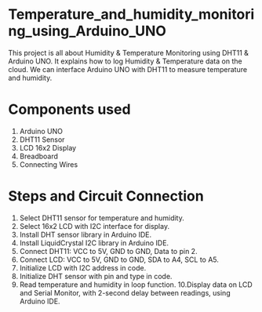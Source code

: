 # Temperature_and_humidity_monitoring_using_Arduino_UNO
This project is all about Humidity &amp; Temperature Monitoring using DHT11 &amp; Arduino  UNO. It explains how to log Humidity &amp; Temperature data on the cloud. We can  interface Arduino UNO with DHT11 to measure temperature and humidity.

# Components used
1. Arduino UNO
2. DHT11 Sensor
3. LCD 16x2 Display
4. Breadboard 
5. Connecting Wires

# Steps and Circuit Connection
1. Select DHT11 sensor for temperature and humidity.  
2. Select 16x2 LCD with I2C interface for display.  
3. Install DHT sensor library in Arduino IDE.  
4. Install LiquidCrystal I2C library in Arduino IDE.  
5. Connect DHT11: VCC to 5V, GND to GND, Data to pin 2.  
6. Connect LCD: VCC to 5V, GND to GND, SDA to A4, SCL to A5.  
7. Initialize LCD with I2C address in code.  
8. Initialize DHT sensor with pin and type in code.  
9. Read temperature and humidity in loop function.
10.Display data on LCD and Serial Monitor, with 2-second delay between readings, using 
Arduino IDE.
